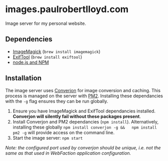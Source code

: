 # images.paulrobertlloyd.com

Image server for my personal website.

## Dependencies
  * [ImageMagick][1] (`brew install imagemagick`)
  * [ExifTool][2] (`brew install exiftool`)
  * [node.js and NPM][3]

## Installation
The image server uses [Converjon][4] for image conversion and caching. This process is managed on the server with [PM2][5]. Installing these dependancies with the `-g` flag ensures they can be run globally.

1. Ensure you have ImageMagick and ExifTool dependancies installed. **Converjon will silently fail without these packages present**.
2. Install Converjon and PM2 dependancies (`npm install`). Alternatively, installing these globally `npm install converjon -g &&  
npm install pm2 -g` will provide access on the command line.
3. Start the image server: `npm start`

_Note: the configured port used by converjon should be unique, i.e. not the same as that used in WebFaction application configuration._

[1]: http://www.imagemagick.org/script/binary-releases.php
[2]: http://www.sno.phy.queensu.ca/%7Ephil/exiftool/install.html
[3]: http://nodejs.org/download/
[4]: https://github.com/berlinonline/converjon
[5]: https://github.com/Unitech/pm2
